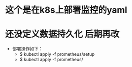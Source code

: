 # 这个是在k8s上部署监控的yaml
# 还没定义数据持久化  后期再改
- 部署操作如下：
  - $ kubectl apply -f prometheus/setup
  - $ kubectl apply -f prometheus/
